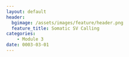 ```yaml
---
layout: default
header:
  bgimage: /assets/images/feature/header.png
  feature_title: Somatic SV Calling
categories:
    - Module 3
date: 0003-03-01
---
```

